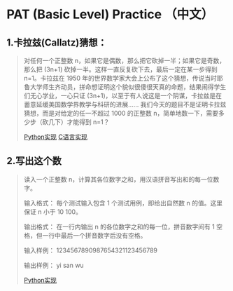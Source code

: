 # PAT (Basic Level) Practice （中文）
## 1.卡拉兹(Callatz)猜想：
> 对任何一个正整数 n，如果它是偶数，那么把它砍掉一半；如果它是奇数，那么把 (3n+1) 砍掉一半。这样一直反复砍下去，最后一定在某一步得到 n=1。卡拉兹在 1950 年的世界数学家大会上公布了这个猜想，传说当时耶鲁大学师生齐动员，拼命想证明这个貌似很傻很天真的命题，结果闹得学生们无心学业，一心只证 (3n+1)，以至于有人说这是一个阴谋，卡拉兹是在蓄意延缓美国数学界教学与科研的进展……
> 我们今天的题目不是证明卡拉兹猜想，而是对给定的任一不超过 1000 的正整数 n，简单地数一下，需要多少步（砍几下）才能得到 n=1？  
> 
> [Python实现](/Python/Callatz.py "Python实现")
> [C语言实现](/C/pat1001.c "C语言实现")

## 2.写出这个数  
> 读入一个正整数 n，计算其各位数字之和，用汉语拼音写出和的每一位数字。 
> 
> 输入格式：
> 每个测试输入包含 1 个测试用例，即给出自然数 n 的值。这里保证 n 小于 10 100。 
> 
> 输出格式：
> 在一行内输出 n 的各位数字之和的每一位，拼音数字间有 1 空格，但一行中最后一个拼音数字后没有空格。
> 
> 输入样例：
> 1234567890987654321123456789 
>
> 输出样例：
> yi san wu 
> 
> [Python实现](/Python/pat1002.py "Python实现")
> 
